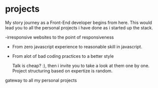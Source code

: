 # projects

My story journey as a Front-End developer begins from here. This would lead you to all the personal projects i have done as i started up the stack.

-irresponsive websites to the point of responsiveness
- From zero javascript experience to reasonable skill in javascript.
- From alot of bad coding practices to a better style

  Talk is cheap? :), then i invite you to take a look at them one by one.
  Project structuring based on expertize is random.
  
gateway to all my personal projects
